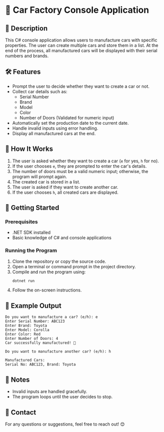 # 🚗 Car Factory Console Application

## 📌 Description
This C# console application allows users to manufacture cars with specific properties. The user can create multiple cars and store them in a list. At the end of the process, all manufactured cars will be displayed with their serial numbers and brands.

## 🛠 Features
- Prompt the user to decide whether they want to create a car or not.
- Collect car details such as:
  - Serial Number
  - Brand
  - Model
  - Color
  - Number of Doors (Validated for numeric input)
- Automatically set the production date to the current date.
- Handle invalid inputs using error handling.
- Display all manufactured cars at the end.

## 📜 How It Works
1. The user is asked whether they want to create a car (`e` for yes, `h` for no).
2. If the user chooses `e`, they are prompted to enter the car's details.
3. The number of doors must be a valid numeric input; otherwise, the program will prompt again.
4. The created car is stored in a list.
5. The user is asked if they want to create another car.
6. If the user chooses `h`, all created cars are displayed.

## 🚀 Getting Started
### Prerequisites
- .NET SDK installed
- Basic knowledge of C# and console applications

### Running the Program
1. Clone the repository or copy the source code.
2. Open a terminal or command prompt in the project directory.
3. Compile and run the program using:
   ```sh
   dotnet run
   ```
4. Follow the on-screen instructions.

## 📝 Example Output
```
Do you want to manufacture a car? (e/h): e
Enter Serial Number: ABC123
Enter Brand: Toyota
Enter Model: Corolla
Enter Color: Red
Enter Number of Doors: 4
Car successfully manufactured! 🎉

Do you want to manufacture another car? (e/h): h

Manufactured Cars:
Serial No: ABC123, Brand: Toyota
```

## 📌 Notes
- Invalid inputs are handled gracefully.
- The program loops until the user decides to stop.

## 📧 Contact
For any questions or suggestions, feel free to reach out! 😊

